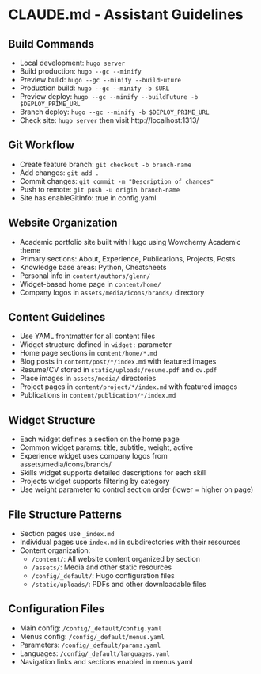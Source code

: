# CLAUDE.md - Assistant Guidelines

## Build Commands
- Local development: `hugo server`
- Build production: `hugo --gc --minify`
- Preview build: `hugo --gc --minify --buildFuture`
- Production build: `hugo --gc --minify -b $URL`
- Preview deploy: `hugo --gc --minify --buildFuture -b $DEPLOY_PRIME_URL`
- Branch deploy: `hugo --gc --minify -b $DEPLOY_PRIME_URL`
- Check site: `hugo server` then visit http://localhost:1313/

## Git Workflow
- Create feature branch: `git checkout -b branch-name`
- Add changes: `git add .`
- Commit changes: `git commit -m "Description of changes"`
- Push to remote: `git push -u origin branch-name`
- Site has enableGitInfo: true in config.yaml

## Website Organization
- Academic portfolio site built with Hugo using Wowchemy Academic theme
- Primary sections: About, Experience, Publications, Projects, Posts
- Knowledge base areas: Python, Cheatsheets
- Personal info in `content/authors/glenn/`
- Widget-based home page in `content/home/`
- Company logos in `assets/media/icons/brands/` directory

## Content Guidelines
- Use YAML frontmatter for all content files
- Widget structure defined in `widget:` parameter
- Home page sections in `content/home/*.md`
- Blog posts in `content/post/*/index.md` with featured images
- Resume/CV stored in `static/uploads/resume.pdf` and `cv.pdf`
- Place images in `assets/media/` directories
- Project pages in `content/project/*/index.md` with featured images
- Publications in `content/publication/*/index.md`

## Widget Structure
- Each widget defines a section on the home page
- Common widget params: title, subtitle, weight, active
- Experience widget uses company logos from assets/media/icons/brands/
- Skills widget supports detailed descriptions for each skill
- Projects widget supports filtering by category
- Use weight parameter to control section order (lower = higher on page)

## File Structure Patterns
- Section pages use `_index.md`
- Individual pages use `index.md` in subdirectories with their resources
- Content organization:
  - `/content/`: All website content organized by section
  - `/assets/`: Media and other static resources
  - `/config/_default/`: Hugo configuration files
  - `/static/uploads/`: PDFs and other downloadable files

## Configuration Files
- Main config: `/config/_default/config.yaml`
- Menus config: `/config/_default/menus.yaml`
- Parameters: `/config/_default/params.yaml`
- Languages: `/config/_default/languages.yaml`
- Navigation links and sections enabled in menus.yaml